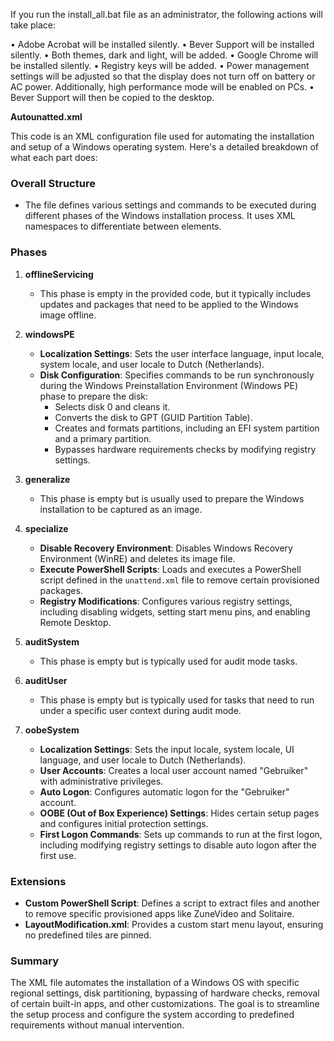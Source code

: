 If you run the install_all.bat file as an administrator, the following actions will take place:

•	Adobe Acrobat will be installed silently.
•	Bever Support will be installed silently.
•	Both themes, dark and light, will be added.
•	Google Chrome will be installed silently.
•	Registry keys will be added.
•	Power management settings will be adjusted so that the display does not turn off on battery or AC power. Additionally, high performance mode will be enabled on PCs.
•	Bever Support will then be copied to the desktop.

**Autounatted.xml**


This code is an XML configuration file used for automating the installation and setup of a Windows operating system. Here's a detailed breakdown of what each part does:

### Overall Structure
- The file defines various settings and commands to be executed during different phases of the Windows installation process. It uses XML namespaces to differentiate between elements.

### Phases
1. **offlineServicing**
   - This phase is empty in the provided code, but it typically includes updates and packages that need to be applied to the Windows image offline.

2. **windowsPE**
   - **Localization Settings**: Sets the user interface language, input locale, system locale, and user locale to Dutch (Netherlands).
   - **Disk Configuration**: Specifies commands to be run synchronously during the Windows Preinstallation Environment (Windows PE) phase to prepare the disk:
     - Selects disk 0 and cleans it.
     - Converts the disk to GPT (GUID Partition Table).
     - Creates and formats partitions, including an EFI system partition and a primary partition.
     - Bypasses hardware requirements checks by modifying registry settings.

3. **generalize**
   - This phase is empty but is usually used to prepare the Windows installation to be captured as an image.

4. **specialize**
   - **Disable Recovery Environment**: Disables Windows Recovery Environment (WinRE) and deletes its image file.
   - **Execute PowerShell Scripts**: Loads and executes a PowerShell script defined in the `unattend.xml` file to remove certain provisioned packages.
   - **Registry Modifications**: Configures various registry settings, including disabling widgets, setting start menu pins, and enabling Remote Desktop.

5. **auditSystem**
   - This phase is empty but is typically used for audit mode tasks.

6. **auditUser**
   - This phase is empty but is typically used for tasks that need to run under a specific user context during audit mode.

7. **oobeSystem**
   - **Localization Settings**: Sets the input locale, system locale, UI language, and user locale to Dutch (Netherlands).
   - **User Accounts**: Creates a local user account named "Gebruiker" with administrative privileges.
   - **Auto Logon**: Configures automatic logon for the "Gebruiker" account.
   - **OOBE (Out of Box Experience) Settings**: Hides certain setup pages and configures initial protection settings.
   - **First Logon Commands**: Sets up commands to run at the first logon, including modifying registry settings to disable auto logon after the first use.

### Extensions
- **Custom PowerShell Script**: Defines a script to extract files and another to remove specific provisioned apps like ZuneVideo and Solitaire.
- **LayoutModification.xml**: Provides a custom start menu layout, ensuring no predefined tiles are pinned.

### Summary
The XML file automates the installation of a Windows OS with specific regional settings, disk partitioning, bypassing of hardware checks, removal of certain built-in apps, and other customizations. The goal is to streamline the setup process and configure the system according to predefined requirements without manual intervention.
